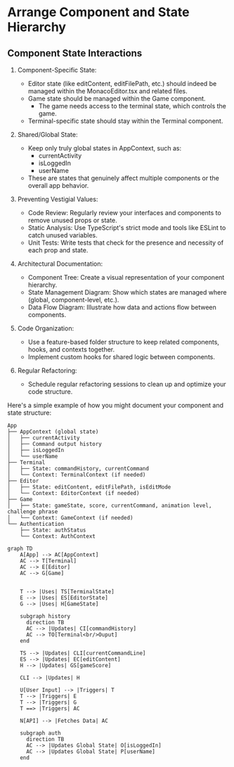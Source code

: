 # Arrange Component and State Hierarchy

## Component State Interactions

1. Component-Specific State: 
   - Editor state (like editContent, editFilePath, etc.) should indeed be managed within the MonacoEditor.tsx and related files.
   - Game state should be managed within the Game component.
     - The game needs access to the terminal state, which controls the game.
   - Terminal-specific state should stay within the Terminal component.

2. Shared/Global State:
   - Keep only truly global states in AppContext, such as:
     - currentActivity
     - isLoggedIn
     - userName
   - These are states that genuinely affect multiple components or the overall app behavior.

3. Preventing Vestigial Values:
   - Code Review: Regularly review your interfaces and components to remove unused props or state.
   - Static Analysis: Use TypeScript's strict mode and tools like ESLint to catch unused variables.
   - Unit Tests: Write tests that check for the presence and necessity of each prop and state.

4. Architectural Documentation:
   - Component Tree: Create a visual representation of your component hierarchy.
   - State Management Diagram: Show which states are managed where (global, component-level, etc.).
   - Data Flow Diagram: Illustrate how data and actions flow between components.

5. Code Organization:
   - Use a feature-based folder structure to keep related components, hooks, and contexts together.
   - Implement custom hooks for shared logic between components.

6. Regular Refactoring:
   - Schedule regular refactoring sessions to clean up and optimize your code structure.

Here's a simple example of how you might document your component and state structure:

```
App
├── AppContext (global state)
│   ├── currentActivity
│   ├── Command output history
│   ├── isLoggedIn
│   └── userName
├── Terminal
│   ├── State: commandHistory, currentCommand
│   └── Context: TerminalContext (if needed)
├── Editor
│   ├── State: editContent, editFilePath, isEditMode
│   └── Context: EditorContext (if needed)
├── Game
│   ├── State: gameState, score, currentCommand, animation level, challenge phrase
│   └── Context: GameContext (if needed)
└── Authentication
    ├── State: authStatus
    └── Context: AuthContext
```

```mermaid
graph TD
    A[App] --> AC[AppContext]
    AC --> T[Terminal]
    AC --> E[Editor]
    AC --> G[Game]

    
    T --> |Uses| TS[TerminalState]
    E --> |Uses| ES[EditorState]
    G --> |Uses| H[GameState]

    subgraph history
      direction TB
      AC --> |Updates| CI[commandHistory]
      AC --> TO[Terminal<br/>Ouput]
    end
    
    TS --> |Updates| CLI[currentCommandLine]
    ES --> |Updates| EC[editContent]
    H --> |Updates| GS[gameScore]

    CLI --> |Updates| H
    
    U[User Input] --> |Triggers| T
    T --> |Triggers| E
    T --> |Triggers| G
    T ==> |Triggers| AC
    
    N[API] --> |Fetches Data| AC

    subgraph auth
      direction TB
      AC --> |Updates Global State| O[isLoggedIn]
      AC --> |Updates Global State| P[userName]
    end
```